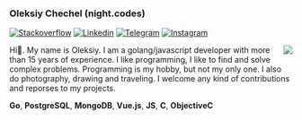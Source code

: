 ### Oleksiy Chechel (night.codes) 

<!--
**night-codes/night-codes** is a ✨ _special_ ✨ repository because its `README.md` (this file) appears on your GitHub profile.

Here are some ideas to get you started:

- 🔭 I’m currently working on ...
- 🌱 I’m currently learning ...
- 👯 I’m looking to collaborate on ...
- 🤔 I’m looking for help with ...
- 💬 Ask me about ...
- 📫 How to reach me: ...
- 😄 Pronouns: ...
- ⚡ Fun fact: ...
-->

[![Stackoverflow](https://img.shields.io/badge/stackoverflow-mirrr-orange.svg?color=f58026&logo=stackoverflow)](https://stackoverflow.com/users/3061962)
[![Linkedin](https://img.shields.io/badge/LinkedIn-mirrr-light.svg?color=777777&logo=linkedin)](http://linkedin.com/in/mirrr)
[![Telegram](https://img.shields.io/badge/Telegram-night_codes-blue.svg?color=1f8ec5&logo=telegram)](https://t.me/night_codes)
[![Instagram](https://img.shields.io/badge/Instagram-nc.traveler-red.svg?color=e4405f&logo=instagram)](https://www.instagram.com/nc.traveler/)

<img align="right" src="https://github-readme-stats.vercel.app/api?username=night-codes&show_icons=true&hide_title=true" />

Hi👋. My name is Oleksiy. I am a golang/javascript developer with more than 15 years of experience. I like programming, I like to find and solve complex problems. Programming is my hobby, but not my only one. I also do photography, drawing and traveling. I welcome any kind of contributions and reporses to my projects.

**Go**, **PostgreSQL**, **MongoDB**, **Vue.js**, **JS**, **C**, **ObjectiveC**
